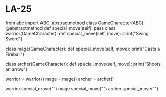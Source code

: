 # LA-25

from abc import ABC, abstractmethod
class GameCharacter(ABC):
    @abstractmethod
    def special_move(self):
        pass
class warrior(GameCharacter):
    def special_move(self, move):
        print("Swing Sword")
        
class mage(GameCharacter):
    def special_move(self, move):
        print("Casts a Fireball")

class archer(GameCharacter):
    def special_move(self, move):
        print("Shoots an arrow")
      
warrior = warrior()
mage = mage()
archer = archer()

warrior.special_move("")
mage.special_move("")
archer.special_move("")
